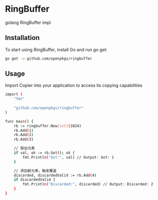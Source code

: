 # RingBuffer

golang RingBuffer impl

## Installation

To start using RingBuffer, install Go and run go get:

```sh
go get -u github.com/openpkgs/ringbuffer
```

## Usage

Import Copier into your application to access its copying capabilities

```sh 
import (
	"fmt"
	
	"github.com/openpkgs/ringbuffer"
)

func main() {
	rb := ringbuffer.New[int](1024)
	rb.Add(1)
	rb.Add(2)
	rb.Add(3)

	// 取出元素
	if val, ok := rb.Get(); ok {
		fmt.Println("Got:", val) // Output: Got: 1
	}

	// 添加新元素，触发覆盖
	discarded, discardedValid := rb.Add(4)
	if discardedValid {
		fmt.Println("Discarded:", discarded) // Output: Discarded: 2
	}
}
```

